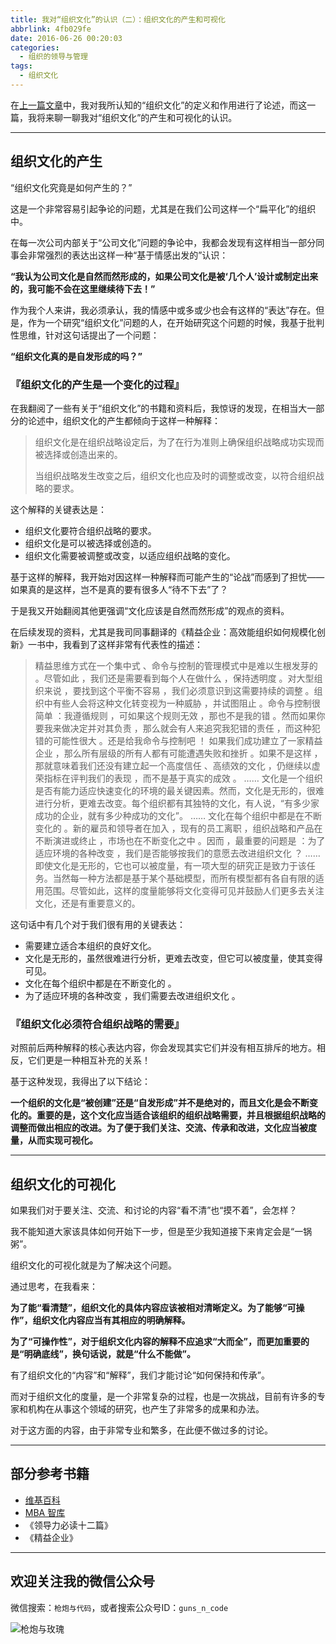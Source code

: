 ```yaml
---
title: 我对“组织文化”的认识（二）：组织文化的产生和可视化
abbrlink: 4fb029fe
date: 2016-06-26 00:20:03
categories:
  - 组织的领导与管理
tags:
  - 组织文化
---
```


在[上一篇文章](https://huhao.dev/posts/31c74ef4/)中，我对我所认知的“组织文化”的定义和作用进行了论述，而这一篇，我将来聊一聊我对“组织文化”的产生和可视化的认识。

----

## 组织文化的产生

“组织文化究竟是如何产生的？”

这是一个非常容易引起争论的问题，尤其是在我们公司这样一个“扁平化”的组织中。

在每一次公司内部关于“公司文化”问题的争论中，我都会发现有这样相当一部分同事会非常强烈的表达出这样一种“基于情感出发的”认识：

**“我认为公司文化是自然而然形成的，如果公司文化是被‘几个人’设计或制定出来的，我可能不会在这里继续待下去！”**

作为我个人来讲，我必须承认，我的情感中或多或少也会有这样的“表达”存在。但是，作为一个研究“组织文化”问题的人，在开始研究这个问题的时候，我基于批判性思维，针对这句话提出了一个问题：

**“组织文化真的是自发形成的吗？”**

<!-- more -->

### 『组织文化的产生是一个变化的过程』

在我翻阅了一些有关于“组织文化”的书籍和资料后，我惊讶的发现，在相当大一部分的论述中，组织文化的产生都倾向于这样一种解释：

> 组织文化是在组织战略设定后，为了在行为准则上确保组织战略成功实现而被选择或创造出来的。
>
> 当组织战略发生改变之后，组织文化也应及时的调整或改变，以符合组织战略的要求。

这个解释的关键表达是：

- 组织文化要符合组织战略的要求。
- 组织文化是可以被选择或创造的。
- 组织文化需要被调整或改变，以适应组织战略的变化。

基于这样的解释，我开始对因这样一种解释而可能产生的“论战”而感到了担忧——如果真的是这样，岂不是真的要有很多人“待不下去”了？

于是我又开始翻阅其他更强调“文化应该是自然而然形成”的观点的资料。

在后续发现的资料，尤其是我司同事翻译的《精益企业：高效能组织如何规模化创新》一书中，我看到了这样非常有代表性的描述：

> 精益思维方式在一个集中式 、命令与控制的管理模式中是难以生根发芽的 。尽管如此 ，我们还是需要看到每个人在做什么 ，保持透明度 。对大型组织来说 ，要找到这个平衡不容易 ，我们必须意识到这需要持续的调整 。组织中有些人会将这种文化转变视为一种威胁 ，并试图阻止 。命令与控制很简单 ：我遵循规则 ，可如果这个规则无效 ，那也不是我的错 。然而如果你要我来做决定并对其负责 ，那么就会有人来追究我犯错的责任 ，而这种犯错的可能性很大 。还是给我命令与控制吧 ！
> 如果我们成功建立了一家精益企业 ，那么所有层级的所有人都有可能遭遇失败和挫折 。如果不是这样 ，那就意味着我们还没有建立起一个高度信任 、高绩效的文化 ，仍继续以虚荣指标在评判我们的表现 ，而不是基于真实的成效 。
> ……
> 文化是一个组织是否有能力适应快速变化的环境的最关键因素。然而，文化是无形的，很难进行分析，更难去改变。每个组织都有其独特的文化，有人说，“有多少家成功的企业，就有多少种成功的文化”。
> ……
> 文化在每个组织中都是在不断变化的 。新的雇员和领导者在加入 ，现有的员工离职 ，组织战略和产品在不断演进或终止 ，市场也在不断变化之中 。因而 ，最重要的问题是 ：为了适应环境的各种改变 ，我们是否能够按我们的意愿去改进组织文化 ？
> ……
> 即使文化是无形的，它也可以被度量，有一项大型的研究正是致力于该任务。当然每一种方法都是基于某个基础模型，而所有模型都有各自有限的适用范围。尽管如此，这样的度量能够将文化变得可见并鼓励人们更多去关注文化，还是有重要意义的。

这句话中有几个对于我们很有用的关键表达：

- 需要建立适合本组织的良好文化。
- 文化是无形的，虽然很难进行分析，更难去改变，但它可以被度量，使其变得可见。
- 文化在每个组织中都是在不断变化的 。
- 为了适应环境的各种改变 ，我们需要去改进组织文化 。

### 『组织文化必须符合组织战略的需要』

对照前后两种解释的核心表达内容，你会发现其实它们并没有相互排斥的地方。相反，它们更是一种相互补充的关系！

基于这种发现，我得出了以下结论：

**一个组织的文化是“被创建”还是“自发形成”并不是绝对的，而且文化是会不断变化的。重要的是，这个文化应当适合该组织的组织战略需要，并且根据组织战略的调整而做出相应的改进。为了便于我们关注、交流、传承和改进，文化应当被度量，从而实现可视化。**

----

## 组织文化的可视化

如果我们对于要关注、交流、和讨论的内容“看不清”也“摸不着”，会怎样？

我不能知道大家该具体如何开始下一步，但是至少我知道接下来肯定会是“一锅粥”。

组织文化的可视化就是为了解决这个问题。

通过思考，在我看来：

**为了能“看清楚”，组织文化的具体内容应该被相对清晰定义。为了能够“可操作”，组织文化内容应当有其相应的明确解释。**

**为了“可操作性”，对于组织文化内容的解释不应追求“大而全”，而更加重要的是“明确底线”，换句话说，就是“什么不能做”。**

有了组织文化的“内容”和“解释”，我们才能讨论“如何保持和传承”。

而对于组织文化的度量，是一个非常复杂的过程，也是一次挑战，目前有许多的专家和机构在从事这个领域的研究，也产生了非常多的成果和办法。

对于这方面的内容，由于非常专业和繁多，在此便不做过多的讨论。

----

## 部分参考书籍

- [维基百科](https://zh.wikipedia.org/wiki/%E7%BB%84%E7%BB%87%E6%96%87%E5%8C%96)
- [MBA 智库](http://wiki.mbalib.com/wiki/%E7%BB%84%E7%BB%87%E6%96%87%E5%8C%96)
- 《领导力必读十二篇》
- 《精益企业》

---

## 欢迎关注我的微信公众号

微信搜索：`枪炮与代码`，或者搜索公众号ID：`guns_n_code`

![枪炮与玫瑰](https://huhao-dev.oss-cn-beijing.aliyuncs.com/2020-01-20-wechat.png)